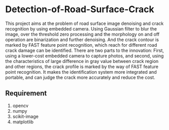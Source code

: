 # Detection-of-Road-Surface-Crack

This project aims at the problem of road surface image denoising and crack recognition by using embedded camera. Using Gaussian filter to blur the image, over the threshold zero processing and the morphology on and off operation are binarization and further denoising. And the crack contour is marked by FAST feature point recognition, which reach for different road crack damage can be identified. There are two parts to the innovation: First, using a lower-cost embedded camera to capture photos, and second, using the characteristics of large difference in gray value between crack region and other regions, the crack profile is marked by the way of FAST feature point recognition. It makes the identification system more integrated and portable, and can judge the crack more accurately and reduce the cost.

## Requirement
1.  opencv
2.  numpy
3.  scikit-image
4.  matplotlib
